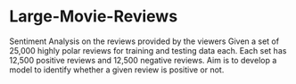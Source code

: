 # Large-Movie-Reviews
Sentiment Analysis on the reviews provided by the viewers
Given a set of 25,000 highly polar reviews for training and testing data each. Each set has 12,500 positive reviews and 12,500 negative reviews. Aim is to develop a model to identify whether a given review is positive or not.

